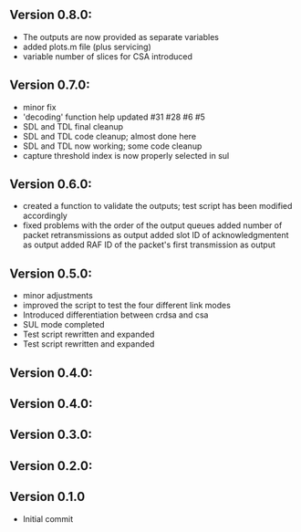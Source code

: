 ## Version 0.8.0:
 - The outputs are now provided as separate variables
 - added plots.m file (plus servicing)
 - variable number of slices for CSA introduced

## Version 0.7.0:
 - minor fix
 - 'decoding' function help updated #31 #28 #6 #5
 - SDL and TDL final cleanup
 - SDL and TDL code cleanup; almost done here
 - SDL and TDL now working; some code cleanup
 - capture threshold index is now properly selected in sul

## Version 0.6.0:
 - created a function to validate the outputs; test script has been modified accordingly
 - fixed problems with the order of the output queues added number of packet retransmissions as output added slot ID of acknowledgmentent as output added RAF ID of the packet's first transmission as output

## Version 0.5.0:
 - minor adjustments
 - improved the script to test the four different link modes
 - Introduced differentiation between crdsa and csa
 - SUL mode completed
 - Test script rewritten and expanded
 - Test script rewritten and expanded

## Version 0.4.0:


## Version 0.4.0:


## Version 0.3.0:


## Version 0.2.0:


## Version 0.1.0
 - Initial commit


